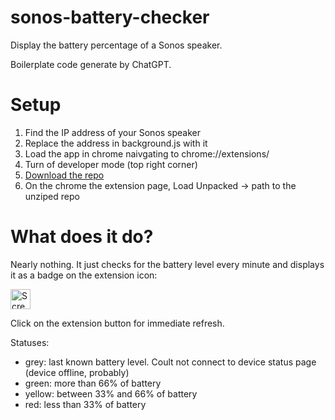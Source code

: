 # sonos-battery-checker
Display the battery percentage of a Sonos speaker.

Boilerplate code generate by ChatGPT.

# Setup

1. Find the IP address of your Sonos speaker
2. Replace the address in background.js with it
3. Load the app in chrome naivgating to chrome://extensions/
4. Turn of developer mode (top right corner)
5. [Download the repo](https://github.com/qbalin/sonos-battery-checker/archive/refs/heads/main.zip)
6. On the chrome the extension page, Load Unpacked -> path to the unziped repo

# What does it do?
Nearly nothing. It just checks for the battery level every minute and displays it as a badge on the extension icon:

<img width="32" alt="Screenshot 2023-04-16 at 6 26 05 PM" src="https://user-images.githubusercontent.com/10332573/232346090-86baa31a-3b13-4b87-b629-727b6430a5a9.png">

Click on the extension button for immediate refresh.

Statuses:
- grey: last known battery level. Coult not connect to device status page (device offline, probably)
- green: more than 66% of battery
- yellow: between 33% and 66% of battery
- red: less than 33% of battery
